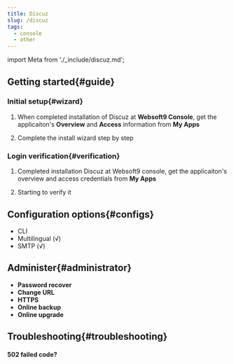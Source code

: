 ```yaml
---
title: Discuz
slug: /discuz
tags:
  - console
  - other
---
```


import Meta from './_include/discuz.md';

<Meta name="meta" />

## Getting started{#guide}

### Initial setup{#wizard}

1. When completed installation of Discuz at **Websoft9 Console**, get the applicaiton's **Overview** and **Access** information from **My Apps**  

2. Complete the install wizard step by step

### Login verification{#verification}

1. Completed installation Discuz at Websoft9 console, get the applicaiton's overview and access credentials from **My Apps**  

2. Starting to verify it

## Configuration options{#configs}

- CLI
- Multilingual (√)
- SMTP (√)

## Administer{#administrator}

- **Password recover**
- **Change URL**
- **HTTPS**
- **Online backup**
- **Online upgrade**

## Troubleshooting{#troubleshooting}

#### 502 failed code?